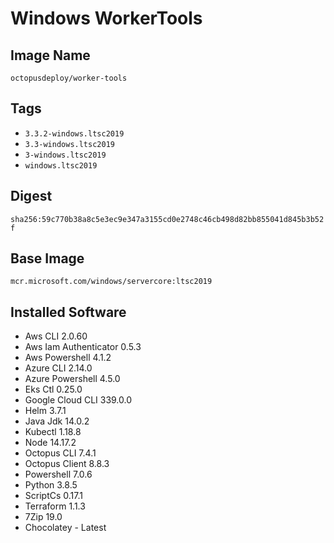 # Windows WorkerTools

## Image Name
`octopusdeploy/worker-tools`

## Tags

- `3.3.2-windows.ltsc2019`
- `3.3-windows.ltsc2019`
- `3-windows.ltsc2019`
- `windows.ltsc2019`

## Digest
`sha256:59c770b38a8c5e3ec9e347a3155cd0e2748c46cb498d82bb855041d845b3b52f`

## Base Image
`mcr.microsoft.com/windows/servercore:ltsc2019`

## Installed Software
* Aws CLI 2.0.60
* Aws Iam Authenticator 0.5.3
* Aws Powershell 4.1.2
* Azure CLI 2.14.0
* Azure Powershell 4.5.0
* Eks Ctl 0.25.0
* Google Cloud CLI 339.0.0
* Helm 3.7.1
* Java Jdk 14.0.2
* Kubectl 1.18.8
* Node 14.17.2
* Octopus CLI 7.4.1
* Octopus Client 8.8.3
* Powershell 7.0.6
* Python 3.8.5
* ScriptCs 0.17.1
* Terraform 1.1.3
* 7Zip 19.0
* Chocolatey - Latest